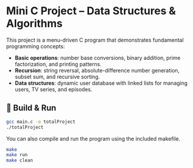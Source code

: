 # Mini C Project – Data Structures & Algorithms

This project is a menu-driven C program that demonstrates fundamental programming concepts:

- **Basic operations**: number base conversions, binary addition, prime factorization, and printing patterns.  
- **Recursion**: string reversal, absolute-difference number generation, subset sum, and recursive sorting.  
- **Data structures**: dynamic user database with linked lists for managing users, TV series, and episodes.  


## 🚀 Build & Run  
```bash
gcc main.c -o totalProject
./totalProject
```
You can also compile and run the program using the included makefile.
```bash
make      
make run   
make clean  
```

